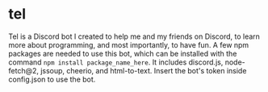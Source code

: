 # tel
Tel is a Discord bot I created to help me and my friends on Discord, to learn more about programming, and most importantly, to have fun.
A few npm packages are needed to use this bot, which can be installed with the command `npm install package_name_here`. It includes discord.js, node-fetch@2, jssoup, cheerio, and html-to-text.
Insert the bot's token inside config.json to use the bot.
